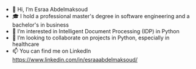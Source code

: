 - 👋 Hi, I’m Esraa Abdelmaksoud
- 🎓 I hold a professional master's degree in software engineering and a bachelor's in business
- 👀 I’m interested in Intelligent Document Processing (IDP) in Python
- 💞️ I’m looking to collaborate on projects in Python, especially in healthcare
- 📫 You can find me on LinkedIn https://www.linkedin.com/in/esraaabdelmaksoud/

<!---
esraa-abdelmaksoud/esraa-abdelmaksoud is a ✨ special ✨ repository because its `README.md` (this file) appears on your GitHub profile.
You can click the Preview link to take a look at your changes.
--->
